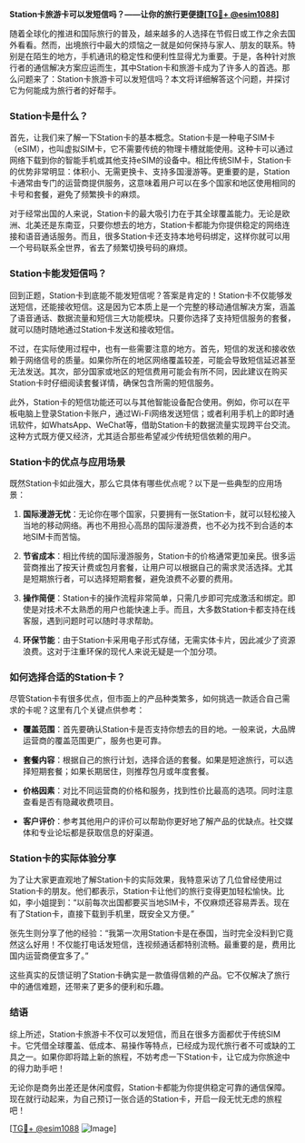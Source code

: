 **Station卡旅游卡可以发短信吗？——让你的旅行更便捷[[TG💪+ @esim1088](https://t.me/s/esim1088)]**

随着全球化的推进和国际旅行的普及，越来越多的人选择在节假日或工作之余去国外看看。然而，出境旅行中最大的烦恼之一就是如何保持与家人、朋友的联系。特别是在陌生的地方，手机通讯的稳定性和便利性显得尤为重要。于是，各种针对旅行者的通信解决方案应运而生，其中Station卡和旅游卡成为了许多人的首选。那么问题来了：Station卡旅游卡可以发短信吗？本文将详细解答这个问题，并探讨它为何能成为旅行者的好帮手。

### Station卡是什么？

首先，让我们来了解一下Station卡的基本概念。Station卡是一种电子SIM卡（eSIM），也叫虚拟SIM卡，它不需要传统的物理卡槽就能使用。这种卡可以通过网络下载到你的智能手机或其他支持eSIM的设备中。相比传统SIM卡，Station卡的优势非常明显：体积小、无需更换卡、支持多国漫游等。更重要的是，Station卡通常由专门的运营商提供服务，这意味着用户可以在多个国家和地区使用相同的卡号和套餐，避免了频繁换卡的麻烦。

对于经常出国的人来说，Station卡的最大吸引力在于其全球覆盖能力。无论是欧洲、北美还是东南亚，只要你想去的地方，Station卡都能为你提供稳定的网络连接和语音通话服务。而且，很多Station卡还支持本地号码绑定，这样你就可以用一个号码联系全世界，省去了频繁切换号码的麻烦。

### Station卡能发短信吗？

回到正题，Station卡到底能不能发短信呢？答案是肯定的！Station卡不仅能够发送短信，还能接收短信。这是因为它本质上是一个完整的移动通信解决方案，涵盖了语音通话、数据流量和短信三大功能模块。只要你选择了支持短信服务的套餐，就可以随时随地通过Station卡发送和接收短信。

不过，在实际使用过程中，也有一些需要注意的地方。首先，短信的发送和接收依赖于网络信号的质量。如果你所在的地区网络覆盖较差，可能会导致短信延迟甚至无法发送。其次，部分国家或地区的短信费用可能会有所不同，因此建议在购买Station卡时仔细阅读套餐详情，确保包含所需的短信服务。

此外，Station卡的短信功能还可以与其他智能设备配合使用。例如，你可以在平板电脑上登录Station卡账户，通过Wi-Fi网络发送短信；或者利用手机上的即时通讯软件，如WhatsApp、WeChat等，借助Station卡的数据流量实现跨平台交流。这种方式既方便又经济，尤其适合那些希望减少传统短信依赖的用户。

### Station卡的优点与应用场景

既然Station卡如此强大，那么它具体有哪些优点呢？以下是一些典型的应用场景：

1. **国际漫游无忧**：无论你在哪个国家，只要拥有一张Station卡，就可以轻松接入当地的移动网络。再也不用担心高昂的国际漫游费，也不必为找不到合适的本地SIM卡而苦恼。

2. **节省成本**：相比传统的国际漫游服务，Station卡的价格通常更加亲民。很多运营商推出了按天计费或包月套餐，让用户可以根据自己的需求灵活选择。尤其是短期旅行者，可以选择短期套餐，避免浪费不必要的费用。

3. **操作简便**：Station卡的操作流程非常简单，只需几步即可完成激活和绑定。即使是对技术不太熟悉的用户也能快速上手。而且，大多数Station卡都支持在线客服，遇到问题时可以随时寻求帮助。

4. **环保节能**：由于Station卡采用电子形式存储，无需实体卡片，因此减少了资源浪费。这对于注重环保的现代人来说无疑是一个加分项。

### 如何选择合适的Station卡？

尽管Station卡有很多优点，但市面上的产品种类繁多，如何挑选一款适合自己需求的卡呢？这里有几个关键点供参考：

- **覆盖范围**：首先要确认Station卡是否支持你想去的目的地。一般来说，大品牌运营商的覆盖范围更广，服务也更可靠。
  
- **套餐内容**：根据自己的旅行计划，选择合适的套餐。如果是短途旅行，可以选择短期套餐；如果长期居住，则推荐包月或年度套餐。

- **价格因素**：对比不同运营商的价格和服务，找到性价比最高的选项。同时注意查看是否有隐藏收费项目。

- **客户评价**：参考其他用户的评价可以帮助你更好地了解产品的优缺点。社交媒体和专业论坛都是获取信息的好渠道。

### Station卡的实际体验分享

为了让大家更直观地了解Station卡的实际效果，我特意采访了几位曾经使用过Station卡的朋友。他们都表示，Station卡让他们的旅行变得更加轻松愉快。比如，李小姐提到：“以前每次出国都要买当地SIM卡，不仅麻烦还容易弄丢。现在有了Station卡，直接下载到手机里，既安全又方便。”

张先生则分享了他的经验：“我第一次用Station卡是在泰国，当时完全没料到它竟然这么好用！不仅能打电话发短信，连视频通话都特别流畅。最重要的是，费用比国内运营商便宜多了。”

这些真实的反馈证明了Station卡确实是一款值得信赖的产品。它不仅解决了旅行中的通信难题，还带来了更多的便利和乐趣。

### 结语

综上所述，Station卡旅游卡不仅可以发短信，而且在很多方面都优于传统SIM卡。它凭借全球覆盖、低成本、易操作等特点，已经成为现代旅行者不可或缺的工具之一。如果你即将踏上新的旅程，不妨考虑一下Station卡，让它成为你旅途中的得力助手吧！

无论你是商务出差还是休闲度假，Station卡都能为你提供稳定可靠的通信保障。现在就行动起来，为自己预订一张合适的Station卡，开启一段无忧无虑的旅程吧！

[[TG💪+ @esim1088](https://t.me/s/esim1088) ![Image](https://i.postimg.cc/4NQfJmqS/Snipaste-2025-05-13-00-14-12.png)]